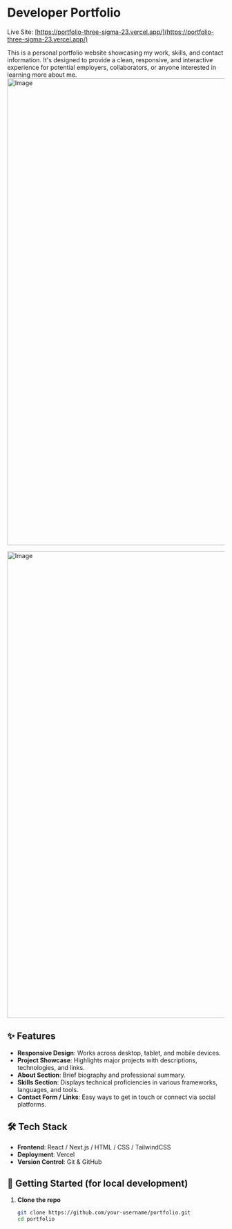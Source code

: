 # Developer Portfolio

Live Site: [https://portfolio-three-sigma-23.vercel.app/](https://portfolio-three-sigma-23.vercel.app/)

This is a personal portfolio website showcasing my work, skills, and contact information. It's designed to provide a clean, responsive, and interactive experience for potential employers, collaborators, or anyone interested in learning more about me.
<img width="1920" height="1080" alt="Image" src="https://github.com/user-attachments/assets/8604c3b0-a682-4558-bdba-64ad4235b6ac" />

<img width="1920" height="1080" alt="Image" src="https://github.com/user-attachments/assets/0a38227f-2432-4aed-ab29-199d22b4eb67" />

## ✨ Features

- **Responsive Design**: Works across desktop, tablet, and mobile devices.
- **Project Showcase**: Highlights major projects with descriptions, technologies, and links.
- **About Section**: Brief biography and professional summary.
- **Skills Section**: Displays technical proficiencies in various frameworks, languages, and tools.
- **Contact Form / Links**: Easy ways to get in touch or connect via social platforms.

## 🛠️ Tech Stack

- **Frontend**: React / Next.js / HTML / CSS / TailwindCSS
- **Deployment**: Vercel
- **Version Control**: Git & GitHub

## 🚀 Getting Started (for local development)

1. **Clone the repo**  
   ```bash
   git clone https://github.com/your-username/portfolio.git
   cd portfolio
